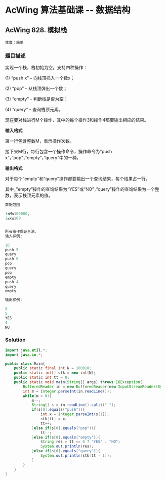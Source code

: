 # AcWing 算法基础课 -- 数据结构

## AcWing 828. 模拟栈 

`难度：简单`

### 题目描述

实现一个栈，栈初始为空，支持四种操作：

(1) “push x” – 向栈顶插入一个数x；

(2) “pop” – 从栈顶弹出一个数；

(3) “empty” – 判断栈是否为空；

(4) “query” – 查询栈顶元素。

现在要对栈进行M个操作，其中的每个操作3和操作4都要输出相应的结果。

**输入格式**

第一行包含整数M，表示操作次数。

接下来M行，每行包含一个操作命令，操作命令为”push x”，”pop”，”empty”，”query”中的一种。

**输出格式**

对于每个”empty”和”query”操作都要输出一个查询结果，每个结果占一行。

其中，”empty”操作的查询结果为“YES”或“NO”，”query”操作的查询结果为一个整数，表示栈顶元素的值。

```r
数据范围

1≤M≤100000,
1≤x≤109


所有操作保证合法。
输入样例：

10
push 5
query
push 6
pop
query
pop
empty
push 4
query
empty

输出样例：

5
5
YES
4
NO
```

### Solution

```java
import java.util.*;
import java.io.*;

public class Main{
    public static final int N = 100010;
    public static int[] stk = new int[N];
    public static int tt = 0;
    public static void main(String[] args) throws IOException{
        BufferedReader in = new BufferedReader(new InputStreamReader(System.in));
        int m = Integer.parseInt(in.readLine());
        while(m > 0){
            m--;
            String[] s = in.readLine().split(" ");
            if(s[0].equals("push")){
                int x = Integer.parseInt(s[1]);
                stk[tt] = x;
                tt++;
            }else if(s[0].equals("pop")){
                tt--;
            }else if(s[0].equals("empty")){
                String res = tt == 0 ? "YES" : "NO";
                System.out.println(res);
            }else if(s[0].equals("query")){
                System.out.println(stk[tt - 1]);
            }
        }
    }
}
```
